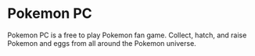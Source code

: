 # Pokemon PC

Pokemon PC is a free to play Pokemon fan game. Collect, hatch, and raise Pokemon and eggs from all around the Pokemon universe.